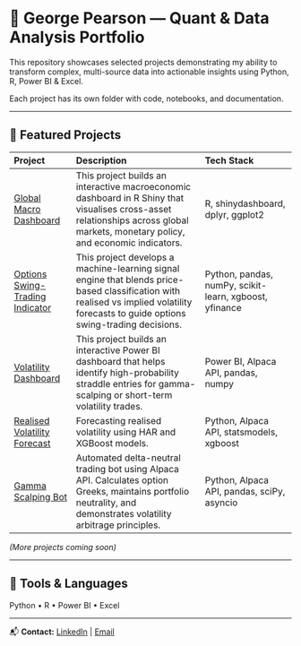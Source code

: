 # 👋 George Pearson — Quant & Data Analysis Portfolio
  
This repository showcases selected projects demonstrating my ability to transform complex, multi-source data into actionable insights using Python, R, Power BI & Excel.

Each project has its own folder with code, notebooks, and documentation.

---

## 🧠 Featured Projects

| Project | Description | Tech Stack |
|:--|:--|:--|
| [Global Macro Dashboard](./global_macro_dashboard/README.md) | This project builds an interactive macroeconomic dashboard in R Shiny that visualises cross-asset relationships across global markets, monetary policy, and economic indicators. | R, shinydashboard, dplyr, ggplot2 |
| [Options Swing-Trading Indicator](./options-swing-trading-indicator/README.md) | This project develops a machine-learning signal engine that blends price-based classification with realised vs implied volatility forecasts to guide options swing-trading decisions. | Python, pandas, numPy, scikit-learn, xgboost, yfinance |
| [Volatility Dashboard](./volatility-dashboard/README.md) | This project builds an interactive Power BI dashboard that helps identify high-probability straddle entries for gamma-scalping or short-term volatility trades. | Power BI, Alpaca API, pandas, numpy |
| [Realised Volatility Forecast](./realised-volatility-forecast/README.md) | Forecasting realised volatility using HAR and XGBoost models. | Python, Alpaca API, statsmodels, xgboost |
| [Gamma Scalping Bot](./gamma-scalping-bot/README.md) | Automated delta-neutral trading bot using Alpaca API. Calculates option Greeks, maintains portfolio neutrality, and demonstrates volatility arbitrage principles. | Python, Alpaca API, pandas, sciPy, asyncio |
*(More projects coming soon)*

---

## 🧰 Tools & Languages
Python • R • Power BI • Excel 

---

📬 **Contact:** [LinkedIn](https://www.linkedin.com/in/george-pearson-938914287/) | [Email](mailto:pearsongj@hotmail.co.uk)


